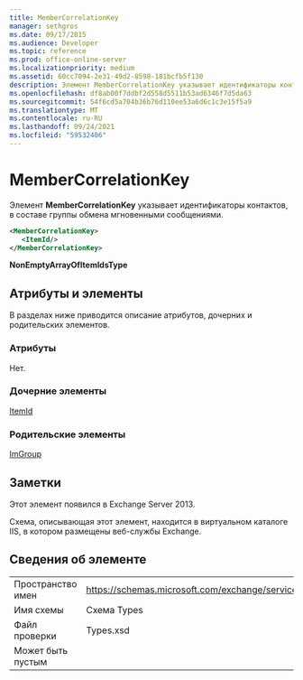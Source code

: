 ```yaml
---
title: MemberCorrelationKey
manager: sethgros
ms.date: 09/17/2015
ms.audience: Developer
ms.topic: reference
ms.prod: office-online-server
ms.localizationpriority: medium
ms.assetid: 60cc7094-2e31-49d2-8598-181bcfb5f130
description: Элемент MemberCorrelationKey указывает идентификаторы контактов, в составе группы обмена мгновенными сообщениями.
ms.openlocfilehash: df8ab00f7ddbf2d558d5511b53ad6346f7d5da63
ms.sourcegitcommit: 54f6cd5a704b36b76d110ee53a6d6c1c3e15f5a9
ms.translationtype: MT
ms.contentlocale: ru-RU
ms.lasthandoff: 09/24/2021
ms.locfileid: "59532406"
---
```

# <a name="membercorrelationkey"></a>MemberCorrelationKey

Элемент **MemberCorrelationKey** указывает идентификаторы контактов, в составе группы обмена мгновенными сообщениями. 
  
```XML
<MemberCorrelationKey>
   <ItemId/>
</MemberCorrelationKey>
```

**NonEmptyArrayOfItemIdsType**

## <a name="attributes-and-elements"></a>Атрибуты и элементы

В разделах ниже приводится описание атрибутов, дочерних и родительских элементов.
  
### <a name="attributes"></a>Атрибуты

Нет.
  
### <a name="child-elements"></a>Дочерние элементы

[ItemId](itemid.md)
  
### <a name="parent-elements"></a>Родительские элементы

[ImGroup](imgroup.md)
  
## <a name="remarks"></a>Заметки

Этот элемент появился в Exchange Server 2013.
  
Схема, описывающая этот элемент, находится в виртуальном каталоге IIS, в котором размещены веб-службы Exchange.
  
## <a name="element-information"></a>Сведения об элементе

|||
|:-----|:-----|
|Пространство имен  <br/> |https://schemas.microsoft.com/exchange/services/2006/types  <br/> |
|Имя схемы  <br/> |Схема Types  <br/> |
|Файл проверки  <br/> |Types.xsd  <br/> |
|Может быть пустым  <br/> ||
   

